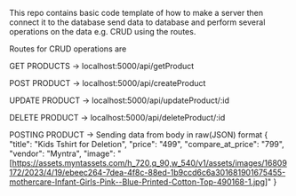 This repo contains basic code template of how to make a server then connect it to the database send data to database and perform several operations on the data e.g. CRUD using the routes.


Routes for CRUD operations are 

GET PRODUCTS -> localhost:5000/api/getProduct

POST PRODUCT -> localhost:5000/api/createProduct

UPDATE PRODUCT -> localhost:5000/api/updateProduct/:id

DELETE PRODUCT -> localhost:5000/api/deleteProduct/:id



POSTING PRODUCT -> Sending data from body in raw(JSON) format
{
    "title": "Kids Tshirt for Deletion",
    "price": "499",
    "compare_at_price": "799",
    "vendor": "Myntra",
    "image": "[https://assets.myntassets.com/h_720,q_90,w_540/v1/assets/images/16809172/2023/4/19/ebeec264-7dea-4f8c-88ed-1b9ccd6c6a301681901675455-mothercare-Infant-Girls-Pink--Blue-Printed-Cotton-Top-490168-1.jpg]"
}
